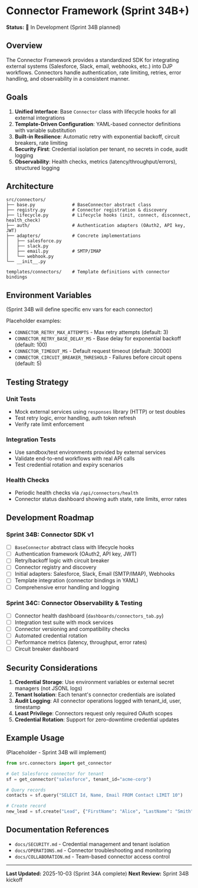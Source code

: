 # Connector Framework (Sprint 34B+)

**Status:** 🚧 In Development (Sprint 34B planned)

## Overview

The Connector Framework provides a standardized SDK for integrating external systems (Salesforce, Slack, email, webhooks, etc.) into DJP workflows. Connectors handle authentication, rate limiting, retries, error handling, and observability in a consistent manner.

## Goals

1. **Unified Interface**: Base `Connector` class with lifecycle hooks for all external integrations
2. **Template-Driven Configuration**: YAML-based connector definitions with variable substitution
3. **Built-in Resilience**: Automatic retry with exponential backoff, circuit breakers, rate limiting
4. **Security First**: Credential isolation per tenant, no secrets in code, audit logging
5. **Observability**: Health checks, metrics (latency/throughput/errors), structured logging

## Architecture

```
src/connectors/
├── base.py              # BaseConnector abstract class
├── registry.py          # Connector registration & discovery
├── lifecycle.py         # Lifecycle hooks (init, connect, disconnect, health_check)
├── auth/                # Authentication adapters (OAuth2, API key, JWT)
├── adapters/            # Concrete implementations
│   ├── salesforce.py
│   ├── slack.py
│   ├── email.py         # SMTP/IMAP
│   └── webhook.py
└── __init__.py

templates/connectors/    # Template definitions with connector bindings
```

## Environment Variables

(Sprint 34B will define specific env vars for each connector)

Placeholder examples:
- `CONNECTOR_RETRY_MAX_ATTEMPTS` - Max retry attempts (default: 3)
- `CONNECTOR_RETRY_BASE_DELAY_MS` - Base delay for exponential backoff (default: 100)
- `CONNECTOR_TIMEOUT_MS` - Default request timeout (default: 30000)
- `CONNECTOR_CIRCUIT_BREAKER_THRESHOLD` - Failures before circuit opens (default: 5)

## Testing Strategy

### Unit Tests
- Mock external services using `responses` library (HTTP) or test doubles
- Test retry logic, error handling, auth token refresh
- Verify rate limit enforcement

### Integration Tests
- Use sandbox/test environments provided by external services
- Validate end-to-end workflows with real API calls
- Test credential rotation and expiry scenarios

### Health Checks
- Periodic health checks via `/api/connectors/health`
- Connector status dashboard showing auth state, rate limits, error rates

## Development Roadmap

### Sprint 34B: Connector SDK v1
- [ ] `BaseConnector` abstract class with lifecycle hooks
- [ ] Authentication framework (OAuth2, API key, JWT)
- [ ] Retry/backoff logic with circuit breaker
- [ ] Connector registry and discovery
- [ ] Initial adapters: Salesforce, Slack, Email (SMTP/IMAP), Webhooks
- [ ] Template integration (connector bindings in YAML)
- [ ] Comprehensive error handling and logging

### Sprint 34C: Connector Observability & Testing
- [ ] Connector health dashboard (`dashboards/connectors_tab.py`)
- [ ] Integration test suite with mock services
- [ ] Connector versioning and compatibility checks
- [ ] Automated credential rotation
- [ ] Performance metrics (latency, throughput, error rates)
- [ ] Circuit breaker dashboard

## Security Considerations

1. **Credential Storage**: Use environment variables or external secret managers (not JSONL logs)
2. **Tenant Isolation**: Each tenant's connector credentials are isolated
3. **Audit Logging**: All connector operations logged with tenant_id, user, timestamp
4. **Least Privilege**: Connectors request only required OAuth scopes
5. **Credential Rotation**: Support for zero-downtime credential updates

## Example Usage

(Placeholder - Sprint 34B will implement)

```python
from src.connectors import get_connector

# Get Salesforce connector for tenant
sf = get_connector("salesforce", tenant_id="acme-corp")

# Query records
contacts = sf.query("SELECT Id, Name, Email FROM Contact LIMIT 10")

# Create record
new_lead = sf.create("Lead", {"FirstName": "Alice", "LastName": "Smith", "Company": "Example Inc"})
```

## Documentation References

- `docs/SECURITY.md` - Credential management and tenant isolation
- `docs/OPERATIONS.md` - Connector troubleshooting and monitoring
- `docs/COLLABORATION.md` - Team-based connector access control

---

**Last Updated:** 2025-10-03 (Sprint 34A complete)
**Next Review:** Sprint 34B kickoff
